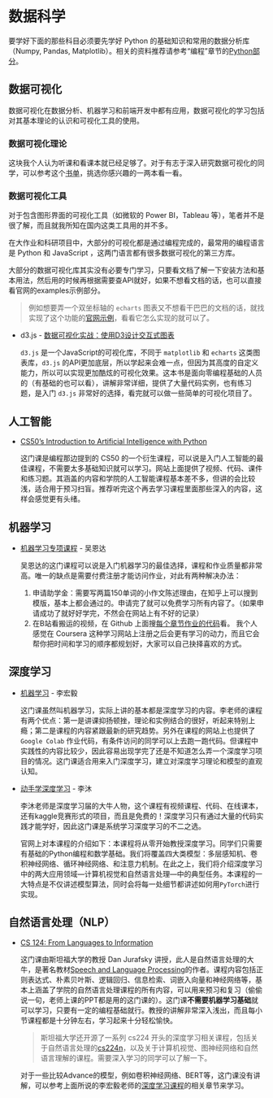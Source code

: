 # 数据科学

要学好下面的那些科目必须要先学好 Python 的基础知识和常用的数据分析库（Numpy, Pandas, Matplotlib）。相关的资料推荐请参考“编程”章节的[Python部分](/编程.html#python)。

## 数据可视化

数据可视化在数据分析、机器学习和前端开发中都有应用，数据可视化的学习包括对其基本理论的认识和可视化工具的使用。

### 数据可视化理论

这块我个人认为听课和看课本就已经足够了。对于有志于深入研究数据可视化的同学，可以参考这个[书单](https://www.tableau.com/learn/articles/books-about-data-visualization)，挑选你感兴趣的一两本看一看。

### 数据可视化工具

对于包含图形界面的可视化工具（如微软的 Power BI，Tableau 等），笔者并不是很了解，而且就我所知在国内这类工具用的并不多。

在大作业和科研项目中，大部分的可视化都是通过编程完成的，最常用的编程语言是 Python 和 JavaScript ，这两门语言都有很多数据可视化的第三方库。

大部分的数据可视化库其实没有必要专门学习，只要看文档了解一下安装方法和基本用法，然后用的时候再根据需要查API就好，如果不想看文档的话，也可以直接看官网的examples示例部分。

> 例如想要弄一个双坐标轴的 `echarts` 图表又不想看干巴巴的文档的话，就找实现了这个功能的[官网示例](https://echarts.apache.org/examples/zh/editor.html?c=multiple-y-axis)，看看它怎么实现的就可以了。

- d3.js - [数据可视化实战：使用D3设计交互式图表](https://book.douban.com/subject/35216665/)

  `d3.js` 是一个JavaScript的可视化库，不同于 `matplotlib` 和 `echarts` 这类图表库，`d3.js` 的API更加底层，所以学起来会难一点，但因为其高度的自定义能力，所以可以实现更加酷炫的可视化效果。这本书是面向零编程基础的人员的（有基础的也可以看），讲解非常详细，提供了大量代码实例，也有练习题，是入门 `d3.js` 非常好的选择，看完就可以做一些简单的可视化项目了。

## 人工智能

- [CS50’s Introduction to Artificial Intelligence with Python](https://cs50.harvard.edu/ai/2020/)

  这门课是编程那边提到的 CS50 的一个衍生课程，可以说是入门人工智能的最佳课程，不需要太多基础知识就可以学习。网站上面提供了视频、代码、课件和练习题。其涵盖的内容和学院的人工智能课程基本差不多，但讲的会比较浅，适合用于预习扫盲。推荐听完这个再去学习课程里面那些深入的内容，这样会感觉更有头绪。

## 机器学习

- [机器学习专项课程](https://www.coursera.org/specializations/machine-learning-introduction) - 吴恩达

  吴恩达的这门课程可以说是入门机器学习的最佳选择，课程和作业质量都非常高。唯一的缺点是需要付费注册才能访问作业，对此有两种解决办法：
  
  1. 申请助学金：需要写两篇150单词的小作文陈述理由，在知乎上可以搜到模版，基本上都会通过的。申请完了就可以免费学习所有内容了。（如果申请成功了就好好学完，不然会在网站上有不好的记录）
  2. 在B站看搬运的视频，在 Github 上面搜[每个章节作业的代码](https://github.com/greyhatguy007/Machine-Learning-Specialization-Coursera)看。
  我个人感觉在 Coursera 这种学习网站上注册之后会更有学习的动力，而且它会帮你把时间和学习的顺序都规划好，大家可以自己抉择喜欢的方式。

## 深度学习

- [机器学习](https://www.bilibili.com/video/BV1TD4y137mP) - 李宏毅

  这门课虽然叫机器学习，实际上讲的基本都是深度学习的内容。李老师的课程有两个优点：第一是讲课抑扬顿挫，理论和实例结合的很好，听起来特别上瘾；第二是课程的内容紧跟最新的研究趋势。另外在课程的网站上也提供了 `Google Colab` 作业代码，有条件访问的同学可以上去跑一跑代码。但课程中实践性的内容比较少，因此容易出现学完了还是不知道怎么弄一个深度学习项目的情况。这门课适合用来入门深度学习，建立对深度学习理论和模型的直观认知。

- [动手学深度学习](https://courses.d2l.ai/zh-v2/) - 李沐
  
  李沐老师是深度学习届的大牛人物，这个课程有视频课程、代码、在线课本，还有kaggle竞赛形式的项目，而且是免费的！深度学习只有通过大量的代码实践才能学好，因此这门课是系统学习深度学习的不二之选。

  官网上对本课程的介绍如下：本课程将从零开始教授深度学习。同学们只需要有基础的Python编程和数学基础。我们将覆盖四大类模型：多层感知机、卷积神经网络、循环神经网络、和注意力机制。在此之上，我们将介绍深度学习中的两大应用领域—计算机视觉和自然语言处理—中的典型任务。本课程的一大特点是不仅讲述模型算法，同时会将每一处细节都讲述如何用`PyTorch`进行实现。

## 自然语言处理（NLP）

- [CS 124: From Languages to Information](https://www.youtube.com/playlist?list=PLaZQkZp6WhWyvdiP49JG-rjyTPck_hvEu)

  这门课由斯坦福大学的教授 Dan Jurafsky 讲授，此人是自然语言处理的大牛，是著名教材[Speech and Language Processing](https://web.stanford.edu/~jurafsky/slp3/)的作者。课程内容包括正则表达式、朴素贝叶斯、逻辑回归、信息检索、词嵌入向量和神经网络等，基本上涵盖了学院的自然语言处理课程的所有内容，可以用来预习和复习（偷偷说一句，老师上课的PPT都是用的这门课的）。这门课**不需要机器学习基础**就可以学习，只要有一定的编程基础就行。教授的讲解非常深入浅出，而且每小节课程都是十分钟左右，学习起来十分轻松愉快。

  > 斯坦福大学还开源了一系列 cs224 开头的深度学习相关课程，包括关于自然语言处理的[cs224n](https://web.stanford.edu/class/cs224n/)，以及关于计算机视觉、图神经网络和自然语言理解的课程。需要深入学习的同学可以了解一下。

  对于一些比较Advance的模型，例如卷积神经网络、BERT等，这门课没有讲解，可以参考上面所说的李宏毅老师的[深度学习课程](https://www.bilibili.com/video/BV1TD4y137mP)的相关章节来学习。

